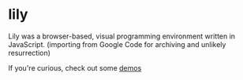 lily
====

Lily was a browser-based, visual programming environment written in JavaScript. (importing from Google Code for archiving and unlikely resurrection)

If you're curious, check out some <a href="https://vimeo.com/lilyapp/videos">demos</a>


